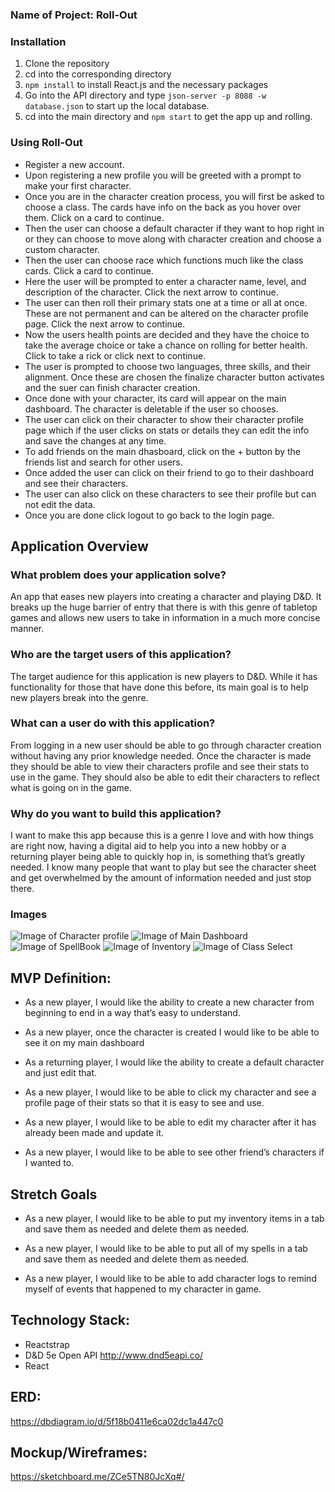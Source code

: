 
### Name of Project: Roll-Out





### Installation

1. Clone the repository
2. cd into the corresponding directory
3. `npm install` to install React.js and the necessary packages
4. Go into the API directory and type `json-server -p 8088 -w database.json` to start up the local database.
5. cd into the main directory and `npm start` to get the app up and rolling.

### Using Roll-Out

- Register a new account.
- Upon registering a new profile you will be greeted with a prompt to make your first character.
- Once you are in the character creation process, you will first be asked to choose a class. The cards have info on the back as you hover over them. Click on a card to continue.
- Then the user can choose a default character if they want to hop right in or they can choose to move along with character creation and choose a custom character.
- Then the user can choose race which functions much like the class cards. Click a card to continue.
- Here the user will be prompted to enter a character name, level, and description of the character. Click the next arrow to continue.
- The user can then roll their primary stats one at a time or all at once. These are not permanent and can be altered on the character profile page. Click the next arrow to continue.
- Now the users health points are decided and they have the choice to take the average choice or take a chance on rolling for better health. Click to take a rick or click next to continue.
- The user is prompted to choose two languages, three skills, and their alignment. Once these are chosen the finalize character button activates and the suer can finish character creation.
- Once done with your character, its card will appear on the main dashboard. The character is deletable if the user so chooses.
- The user can click on their character to show their character profile page which if the user clicks on stats or details they can edit the info and save the changes at any time.
- To add friends on the main dhasboard, click on the + button by the friends list and search for other users.
- Once added the user can click on their friend to go to their dashboard and see their characters. 
- The user can also click on these characters to see their profile but can not edit the data.
- Once you are done click logout to go back to the login page.




## Application Overview


### What problem does your application solve? 

An app that eases new players into creating a character and playing D&D. It breaks up the huge barrier of entry that there is with this genre of tabletop games and allows new users to take in information in a much more concise manner. 

### Who are the target users of this application? 

The target audience for this application is new players to D&D. While it has functionality for those that have done this before, its main goal is to help new players break into the genre.

### What can a user do with this application? 

From logging in a new user should be able to go through character creation without having any prior knowledge needed. Once the character is made they should be able to view their characters profile and see their stats to use in the game. They should also be able to edit their characters to reflect what is going on in the game.

### Why do you want to build this application? 

I want to make this app because this is a genre I love and with how things are right now, having a digital aid to help you into a new hobby or a returning player being able to quickly hop in, is something that’s greatly needed. I know many people that want to play but see the character sheet and get overwhelmed by the amount of information needed and just stop there.

### Images
![Image of Character profile](https://github.com/tylerghilliard94/front-end-capstone-roll-out/blob/master/src/Images/Character%20Profile%20Page.PNG)
![Image of Main Dashboard](https://github.com/tylerghilliard94/front-end-capstone-roll-out/blob/master/src/Images/main%20dashboard.PNG)
![Image of SpellBook](https://github.com/tylerghilliard94/front-end-capstone-roll-out/blob/master/src/Images/spellbookPage.PNG)
![Image of Inventory](https://github.com/tylerghilliard94/front-end-capstone-roll-out/blob/master/src/Images/inventoryPage.PNG)
![Image of Class Select](https://github.com/tylerghilliard94/front-end-capstone-roll-out/blob/master/src/Images/classSelect.PNG)


## MVP Definition: 

* As a new player, I would like the ability to create a new character from beginning to end in a way that’s easy to understand.

* As a new player, once the character is created I would like to be able to see it on my main dashboard

* As a returning player, I would like the ability to create a default character and just edit that.

* As a new player, I would like to be able to click my character and see a profile page of their stats so that it is easy to see and use.

* As a new player, I would like to be able to edit my character after it has already been made and update it.

* As a new player, I would like to be able to see other friend’s characters if I wanted to.

## Stretch Goals

* As a new player, I would like to be able to put my inventory items in a tab and save them as needed and delete them as needed.

* As a new player, I would like to be able to put all of my spells in a tab and save them as needed and delete them as needed.

* As a new player, I would like to be able to add character logs to remind myself of events that happened to my character in game.


## Technology Stack: 

* Reactstrap
* D&D 5e Open API http://www.dnd5eapi.co/
* React

## ERD: 

https://dbdiagram.io/d/5f18b0411e6ca02dc1a447c0

## Mockup/Wireframes: 

https://sketchboard.me/ZCe5TN80JcXq#/
